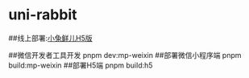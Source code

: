 # uni-rabbit

##线上部署:[小兔鲜儿H5版](http://8.138.36.210:3389/#/)

##微信开发者工具开发
pnpm dev:mp-weixin
##部署微信小程序端
pnpm build:mp-weixin 
##部署H5端
pnpm build:h5  
